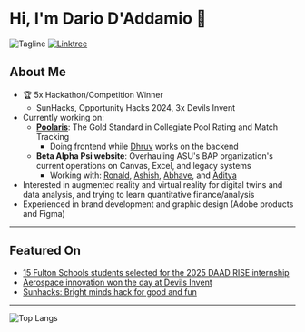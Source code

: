 # Hi, I'm Dario D'Addamio 👋
![Tagline](https://img.shields.io/badge/Just%20trying%20to%20make%20cool%20useful%20things-23272F?style=for-the-badge&logo=star)
[![Linktree](https://img.shields.io/badge/Linktree-00C300?style=for-the-badge&logo=linktree&logoColor=white)](https://linktr.ee/dariodaddamio)

## About Me

- 🏆 5x Hackathon/Competition Winner
  - SunHacks, Opportunity Hacks 2024, 3x Devils Invent
- Currently working on:
  - **[Poolaris](https://poolaris.org/)**: The Gold Standard in Collegiate Pool Rating and Match Tracking
    - Doing frontend while [Dhruv](https://github.com/materwelonDhruv) works on the backend
  - **Beta Alpha Psi website**: Overhauling ASU's BAP organization's current operations on Canvas, Excel, and legacy systems
    - Working with: [Ronald](https://github.com/ronaldmcinnes), [Ashish](https://github.com/ashcodex505), [Abhave](https://github.com/abhave1), and [Aditya](https://github.com/dittygoops)
- Interested in augmented reality and virtual reality for digital twins and data analysis, and trying to learn quantitative finance/analysis
- Experienced in brand development and graphic design (Adobe products and Figma)

---

## Featured On

- [15 Fulton Schools students selected for the 2025 DAAD RISE internship](https://innercircle.engineering.asu.edu/2025/04/15-fulton-schools-students-selected-for-the-2025-daad-rise-internship/?utm_campaign=ASU_IraAFulton_Inner+Circle+newsletter+4-29-25_6966176&utm_medium=email&utm_source=ASU%20Ira%20A.%20Fulton%20Schools%20of%20Engineering_SFMCE&utm_term=ASU&utm_content=DAAD-RISE+button&ecd42=518000890&ecd73=458856573&ecd37=All%20FSE%20students%20SP%2025&ecd43=4/29/2025)
- [Aerospace innovation won the day at Devils Invent](https://innercircle.engineering.asu.edu/2024/12/aerospace-innovation-won-the-day-at-devils-invent/)
- [Sunhacks: Bright minds hack for good and fun](https://fullcircle.asu.edu/features/sunhacks-bright-minds-hack-for-good-and-fun/)

---
![Top Langs](https://github-readme-stats.vercel.app/api/top-langs/?username=dariodaddamio&layout=compact&theme=radical)


